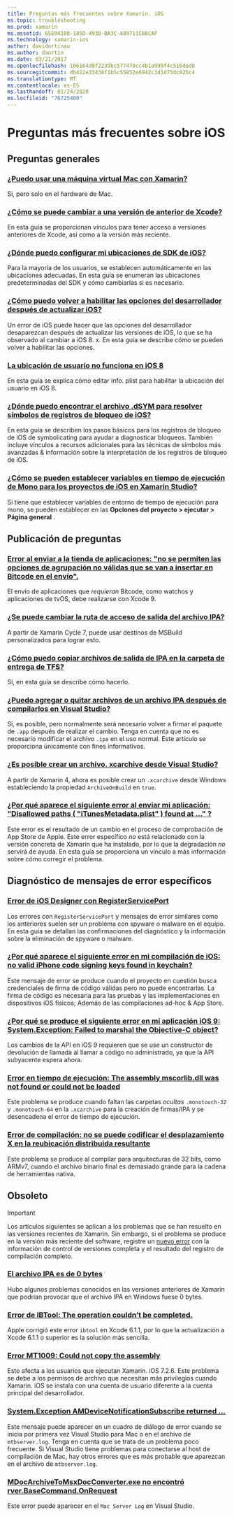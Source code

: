 ```yaml
---
title: Preguntas más frecuentes sobre Xamarin. iOS
ms.topic: troubleshooting
ms.prod: xamarin
ms.assetid: 65E04188-185D-493D-BA3C-A89711CB6CAF
ms.technology: xamarin-ios
author: davidortinau
ms.author: daortin
ms.date: 03/21/2017
ms.openlocfilehash: 186164d9f2239bc577470cc4b1a999f4c516dedb
ms.sourcegitcommit: db422e33438f1b5c55852e6942c3d1d75dc025c4
ms.translationtype: MT
ms.contentlocale: es-ES
ms.lasthandoff: 01/24/2020
ms.locfileid: "76725400"
---
```

# <a name="ios-frequently-asked-questions"></a>Preguntas más frecuentes sobre iOS

## <a name="general-questions"></a>Preguntas generales

### <a name="can-i-use-a-mac-vm-with-xamarinmac-vmmd"></a>[¿Puedo usar una máquina virtual Mac con Xamarin?](mac-vm.md)
Sí, pero solo en el hardware de Mac.

### <a name="how-can-i-downgrade-xcodedowngrade-xcodemd"></a>[¿Cómo se puede cambiar a una versión de anterior de Xcode?](downgrade-xcode.md)
En esta guía se proporcionan vínculos para tener acceso a versiones anteriores de Xcode, así como a la versión más reciente.

### <a name="where-can-i-set-my-ios-sdk-locationsios-sdkmd"></a>[¿Dónde puedo configurar mi ubicaciones de SDK de iOS?](ios-sdk.md)
Para la mayoría de los usuarios, se establecen automáticamente en las ubicaciones adecuadas. En esta guía se enumeran las ubicaciones predeterminadas del SDK y cómo cambiarlas si es necesario.

### <a name="how-can-i-reenable-developer-options-after-updating-iosupdate-developer-optionsmd"></a>[¿Cómo puedo volver a habilitar las opciones del desarrollador después de actualizar iOS?](update-developer-options.md)
Un error de iOS puede hacer que las opciones del desarrollador desaparezcan después de actualizar las versiones de iOS, lo que se ha observado al cambiar a iOS 8. x. En esta guía se describe cómo se pueden volver a habilitar las opciones.

### <a name="user-location-not-working-in-ios-8ios8-user-locationmd"></a>[La ubicación de usuario no funciona en iOS 8](ios8-user-location.md)
En esta guía se explica cómo editar info. plist para habilitar la ubicación del usuario en iOS 8.

### <a name="where-can-i-find-the-dsym-file-to-symbolicate-ios-crash-logssymbolicate-ios-crashmd"></a>[¿Dónde puedo encontrar el archivo .dSYM para resolver símbolos de registros de bloqueo de iOS?](symbolicate-ios-crash.md)
En esta guía se describen los pasos básicos para los registros de bloqueo de iOS de symbolicating para ayudar a diagnosticar bloqueos. También incluye vínculos a recursos adicionales para las técnicas de símbolos más avanzadas & información sobre la interpretación de los registros de bloqueo de iOS.

### <a name="how-do-i-set-mono-runtime-environment-variables-for-ios-projects-in-xamarin-studioxs-mono-runtimemd"></a>[¿Cómo se pueden establecer variables en tiempo de ejecución de Mono para los proyectos de iOS en Xamarin Studio?](xs-mono-runtime.md)
Si tiene que establecer variables de entorno de tiempo de ejecución para mono, se pueden establecer en las **Opciones del proyecto > ejecutar > Página general** .

## <a name="publishing-questions"></a>Publicación de preguntas

### <a name="error-when-submitting-to-app-store-invalid-bundle---options-not-allowed-to-be-embedded-in-bitcode-are-detected-in-the-submissioninvalid-bundle-bitcodemd"></a>[Error al enviar a la tienda de aplicaciones: "no se permiten las opciones de agrupación no válidas que se van a insertar en Bitcode en el envío".](invalid-bundle-bitcode.md)

El envío de aplicaciones que _requieran_ Bitcode, como watchos y aplicaciones de tvOS, debe realizarse con Xcode 9.

### <a name="can-i-change-the-output-path-of-the-ipa-fileipa-output-pathmd"></a>[¿Se puede cambiar la ruta de acceso de salida del archivo IPA?](ipa-output-path.md)
A partir de Xamarin Cycle 7, puede usar destinos de MSBuild personalizados para lograr esto.

### <a name="how-can-i-copy-ipa-output-files-to-the-tfs-drop-folderipa-tfsmd"></a>[¿Cómo puedo copiar archivos de salida de IPA en la carpeta de entrega de TFS?](ipa-tfs.md)
Sí, en esta guía se describe cómo hacerlo.

### <a name="can-i-add-files-to-or-remove-files-from-an-ipa-file-after-building-it-in-visual-studiomodify-ipamd"></a>[¿Puedo agregar o quitar archivos de un archivo IPA después de compilarlos en Visual Studio?](modify-ipa.md)
Sí, es posible, pero normalmente será necesario volver a firmar el paquete de `.app` después de realizar el cambio. Tenga en cuenta que no es necesario modificar el archivo `.ipa` en el uso normal. Este artículo se proporciona únicamente con fines informativos.

### <a name="is-it-possible-to-create-a-xcarchive-archive-from-visual-studiocreate-xcarchivemd"></a>[¿Es posible crear un archivo. xcarchive desde Visual Studio?](create-xcarchive.md)
A partir de Xamarin 4, ahora es posible crear un `.xcarchive` desde Windows estableciendo la propiedad `ArchiveOnBuild` en `true`.

### <a name="why-does-my-app-submission-fail-with-disallowed-paths--itunesmetadataplist--found-at--itunesmetadata-disallowed-pathsmd"></a>[¿Por qué aparece el siguiente error al enviar mi aplicación: "Disallowed paths ( "iTunesMetadata.plist" ) found at ..." ?](itunesmetadata-disallowed-paths.md)
Este error es el resultado de un cambio en el proceso de comprobación de App Store de Apple. Este error específico _no_ está relacionado con la versión concreta de Xamarin que ha instalado, por lo que la degradación _no_ servirá de ayuda. En esta guía se proporciona un vínculo a más información sobre cómo corregir el problema.

## <a name="diagnosing-specific-error-messages"></a>Diagnóstico de mensajes de error específicos

### <a name="ios-designer-error-with-registerserviceporterror-registerserviceportmd"></a>[Error de iOS Designer con RegisterServicePort](error-registerserviceport.md)
Los errores con `RegisterServicePort` y mensajes de error similares como los anteriores suelen ser un problema con spyware o malware en el equipo. En esta guía se detallan las confirmaciones del diagnóstico y la información sobre la eliminación de spyware o malware.

### <a name="why-does-my-ios-build-fail-with-no-valid-iphone-code-signing-keys-found-in-keychainno-codesigning-keysmd"></a>[¿Por qué aparece el siguiente error en mi compilación de iOS: no valid iPhone code signing keys found in keychain?](no-codesigning-keys.md)
Este mensaje de error se produce cuando el proyecto en cuestión busca credenciales de firma de código válidas pero no puede encontrarlas. La firma de código es necesaria para las pruebas y las implementaciones en dispositivos iOS físicos; Además de las compilaciones ad-hoc & App Store.

### <a name="why-does-my-ios-9-app-fail-with-systemexception-failed-to-marshal-the-objective-c-objectexception-marshal-obj-cmd"></a>[¿Por qué se produce el siguiente error en mi aplicación iOS 9: System.Exception: Failed to marshal the Objective-C object?](exception-marshal-obj-c.md)
Los cambios de la API en iOS 9 requieren que se use un constructor de devolución de llamada al llamar a código no administrado, ya que la API subyacente espera ahora.

### <a name="runtime-error-the-assembly-mscorlibdll-was-not-found-or-could-not-be-loadederror-mscorlib-not-foundmd"></a>[Error en tiempo de ejecución: The assembly mscorlib.dll was not found or could not be loaded](error-mscorlib-not-found.md)
Este problema se produce cuando faltan las carpetas *ocultas* `.monotouch-32` y `.monotouch-64` en la `.xcarchive` para la creación de firmas/IPA y se desencadena el error de tiempo de ejecución.

### <a name="compile-error-can-not-encode-offset-x-in-resulting-scattered-relocationerror-encode-offset-scattered-relocationmd"></a>[Error de compilación: no se puede codificar el desplazamiento X en la reubicación distribuida resultante](error-encode-offset-scattered-relocation.md)
Este problema se produce al compilar para arquitecturas de 32 bits, como ARMv7, cuando el archivo binario final es demasiado grande para la cadena de herramientas nativa.

## <a name="deprecated"></a>Obsoleto

> [!IMPORTANT]
> Los artículos siguientes se aplican a los problemas que se han resuelto en las versiones recientes de Xamarin. Sin embargo, si el problema se produce en la versión más reciente del software, registre un [nuevo error](~/cross-platform/troubleshooting/questions/howto-file-bug.md) con la información de control de versiones completa y el resultado del registro de compilación completo.

### <a name="ipa-file-is-0-bytesipa-zero-bytesmd"></a>[El archivo IPA es de 0 bytes](ipa-zero-bytes.md)
Hubo algunos problemas conocidos en las versiones anteriores de Xamarin que podrían provocar que el archivo IPA en Windows fuese 0 bytes.

### <a name="ibtool-error-the-operation-couldnt-be-completederror-ibtoolmd"></a>[Error de IBTool: The operation couldn’t be completed.](error-ibtool.md)
Apple corrigió este error `ibtool` en Xcode 6.1.1, por lo que la actualización a Xcode 6.1.1 o superior es la solución más sencilla.

### <a name="error-mt1009-could-not-copy-the-assemblyerror-mt1009md"></a>[Error MT1009: Could not copy the assembly](error-mt1009.md)
Esto afecta a los usuarios que ejecutan Xamarin. iOS 7.2.6. Este problema se debe a los permisos de archivo que necesitan más privilegios cuando Xamarin. iOS se instala con una cuenta de usuario diferente a la cuenta principal del desarrollador.

### <a name="systemexception-amdevicenotificationsubscribe-returned-exception-amddevicenotificationsubscribemd"></a>[System.Exception AMDeviceNotificationSubscribe returned ...](exception-amddevicenotificationsubscribe.md)
Este mensaje puede aparecer en un cuadro de diálogo de error cuando se inicia por primera vez Visual Studio para Mac o en el archivo de `mtbserver.log`. Tenga en cuenta que se trata de un problema poco frecuente. Si Visual Studio tiene problemas para conectarse al host de compilación de Mac, hay otros errores que es más probable que aparezcan en el archivo de `mtbserver.log`.

### <a name="mdocarchivetomsxdocconverterexe-not-found-rverbasecommandonrequestmdocarchivetomsxdocconverter-not-foundmd"></a>[MDocArchiveToMsxDocConverter.exe no encontró rver.BaseCommand.OnRequest](mdocarchivetomsxdocconverter-not-found.md)
Este error puede aparecer en el `Mac Server Log` en Visual Studio.
